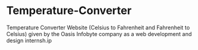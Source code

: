 # Temperature-Converter
Temperature Converter Website (Celsius to Fahrenheit and Fahrenheit to Celsius) given by the Oasis Infobyte company as a web development and design internsh.ip
